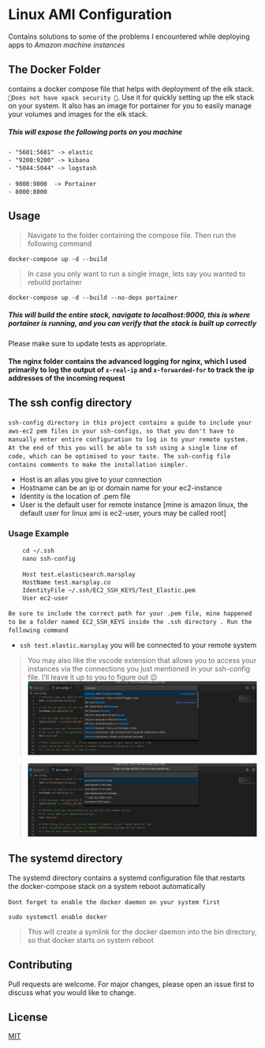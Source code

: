 # Linux AMI Configuration

Contains solutions to some of the problems I encountered while deploying apps to *Amazon machine instances*

## The Docker Folder
contains a docker compose file that helps with deployment of the elk stack. ` 🔴Does not have xpack security 🔴`. Use it for quickly setting up the elk stack on your system. It also has an image for portainer for you to easily manage your volumes and images for the elk stack. 

##### This will expose the following ports on you machine

```
- "5601:5601" -> elastic
- "9200:9200" -> kibana
- "5044:5044" -> logstash

- 9000:9000  -> Portainer
- 8000:8000
```

## Usage
>Navigate to the folder containing the compose file. Then run the following command

```
docker-compose up -d --build
``` 
> In case you only want to run a single image, lets say you wanted to rebuild portainer
> 
```
docker-compose up -d --build --no-deps portainer
```
##### This will build the entire stack, navigate to localhost:9000, this is where portainer is running, and you can verify that the stack is built up correctly



Please make sure to update tests as appropriate.


#### The nginx folder contains the advanced logging for nginx, which I used primarily to log the output of `x-real-ip` and `x-forwarded-for` to track the ip addresses of the incoming request

## The ssh config directory
` ssh-config directory in this project contains a guide to include your aws-ec2 pem files in your ssh-configs, so that you don't have to manually enter entire configuration to log in to your remote system.  At the end of this you will be able to ssh using a single line of code, which can be optimised to your taste. The ssh-config file contains comments to make the installation simpler.  `

- Host is an alias you give to your connection
- Hostname can be an ip or domain name for your ec2-instance
- Identity is the location of .pem file
- User is the default user for remote instance [mine is amazon linux, the default user for linux ami is ec2-user, yours may be called root]

### Usage Example
```
    cd ~/.ssh
    nano ssh-config
    
    Host test.elasticsearch.marsplay
    HostName test.marsplay.co
    IdentityFile ~/.ssh/EC2_SSH_KEYS/Test_Elastic.pem
    User ec2-user
```
`Be sure to include the correct path for your .pem file, mine happened to be a folder named EC2_SSH_KEYS inside the .ssh directory . Run the following command `

* ``` ssh test.elastic.marsplay ``` 
you will be connected to your remote system


> You may also like the vscode extension that allows you to access your instances via the connections you just mentioned in your ssh-config file. I'll leave it up to you to figure out 😉
![Image of vscode](/ssh-configs/Screenshot&#32;2019-11-04&#32;at&#32;2.27.03&#32;AM.png)

>![Image of vscode](/ssh-configs/Screenshot&#32;2019-11-04&#32;at&#32;2.27.19&#32;AM.png)



## The systemd directory
The systemd directory contains a systemd configuration file that restarts the docker-compose stack on a system reboot automatically

` Dont forget to enable the docker daemon on your system first `
```
sudo systemctl enable docker
```
> This will create a symlink for the docker daemon into the bin directory, so that docker starts on system reboot


## Contributing
Pull requests are welcome. For major changes, please open an issue first to discuss what you would like to change.


## License
[MIT](https://choosealicense.com/licenses/mit/)